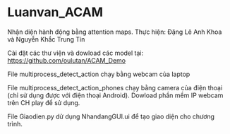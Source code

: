 # Luanvan_ACAM
Nhận diện hành động bằng attention maps.
Thực hiện: Đặng Lê Anh Khoa và Nguyễn Khắc Trung Tín

Cài đặt các thư viện và dowload các model tại: https://github.com/oulutan/ACAM_Demo

File multiprocess_detect_action chạy bằng webcam của laptop

File multiprocess_detect_action_phones chạy bằng camera của điện thoại (chỉ sử dụng được với điện thoại Android). Dowload phần mềm IP webcam trên CH play để sử dụng.

File Giaodien.py dử dụng NhandangGUI.ui để tạo giao diện cho chương trình.

